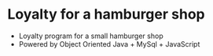 # Loyalty for a hamburger shop

- Loyalty program for a small hamburger shop
- Powered by Object Oriented Java + MySql + JavaScript
